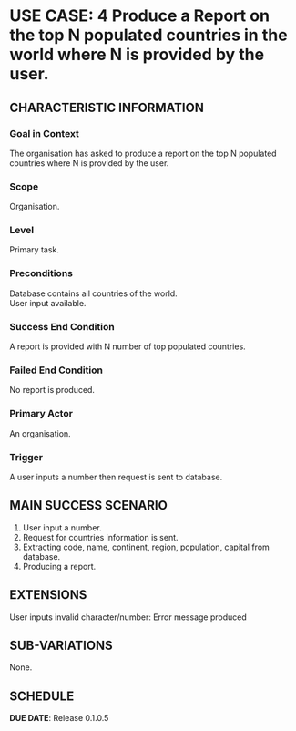 # USE CASE: 4 Produce a Report on the top N populated countries in the world where N is provided by the user.

## CHARACTERISTIC INFORMATION

### Goal in Context

The organisation has asked to produce a report on the top N populated countries where N is provided by the user.

### Scope

Organisation.

### Level

Primary task.

### Preconditions

Database contains all countries of the world.  
User input available.

### Success End Condition

A report is provided with N number of top populated countries. 

### Failed End Condition

No report is produced.

### Primary Actor

An organisation.

### Trigger

A user inputs a number then request is sent to database.

## MAIN SUCCESS SCENARIO

1. User input a number.
2. Request for countries information is sent.
3. Extracting code, name, continent, region, population, capital from database.
4. Producing a report.

## EXTENSIONS

User inputs invalid character/number: Error message produced

## SUB-VARIATIONS

None.

## SCHEDULE

**DUE DATE**: Release 0.1.0.5